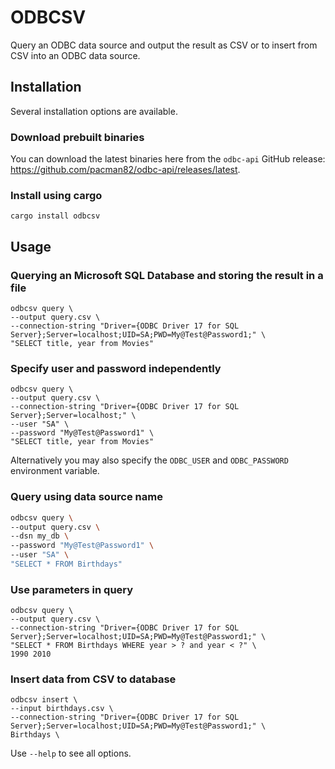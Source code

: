 # ODBCSV

Query an ODBC data source and output the result as CSV or to insert from CSV into an ODBC data source.

## Installation

Several installation options are available.

### Download prebuilt binaries

You can download the latest binaries here from the `odbc-api` GitHub release: <https://github.com/pacman82/odbc-api/releases/latest>.

### Install using cargo

```shell
cargo install odbcsv
```

## Usage

### Querying an Microsoft SQL Database and storing the result in a file

```shell
odbcsv query \
--output query.csv \
--connection-string "Driver={ODBC Driver 17 for SQL Server};Server=localhost;UID=SA;PWD=My@Test@Password1;" \
"SELECT title, year from Movies"
```

### Specify user and password independently

```shell
odbcsv query \
--output query.csv \
--connection-string "Driver={ODBC Driver 17 for SQL Server};Server=localhost;" \
--user "SA" \
--password "My@Test@Password1" \
"SELECT title, year from Movies"
```

Alternatively you may also specify the `ODBC_USER` and `ODBC_PASSWORD` environment variable.

### Query using data source name

```bash
odbcsv query \
--output query.csv \
--dsn my_db \
--password "My@Test@Password1" \
--user "SA" \
"SELECT * FROM Birthdays"
```

### Use parameters in query

```shell
odbcsv query \
--output query.csv \
--connection-string "Driver={ODBC Driver 17 for SQL Server};Server=localhost;UID=SA;PWD=My@Test@Password1;" \
"SELECT * FROM Birthdays WHERE year > ? and year < ?" \
1990 2010
```

### Insert data from CSV to database

```shell
odbcsv insert \
--input birthdays.csv \
--connection-string "Driver={ODBC Driver 17 for SQL Server};Server=localhost;UID=SA;PWD=My@Test@Password1;" \
Birthdays \
```

Use `--help` to see all options.

